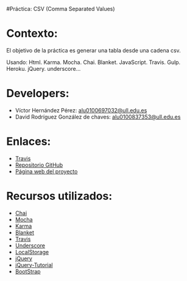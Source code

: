 #Práctica: CSV (Comma Separated Values)

Contexto:
=========

El objetivo de la práctica es generar una tabla desde una cadena csv.

Usando:
    Html.
    Karma.
    Mocha.
    Chai.
    Blanket.
    JavaScript.
    Travis.
    Gulp.
    Heroku.
    jQuery.
    underscore...

Developers:
============

* Víctor Hernández Pérez: alu0100697032@ull.edu.es
* David Rodríguez González de chaves: alu0100837353@ull.edu.es


Enlaces:
========


* [Travis]()
* [Repositorio GitHub](https://github.com/alu0100697032/csv)
* [Página web del proyecto](http://alu0100697032.github.io/csv/index.html)

Recursos utilizados:
=======

* [Chai](http://chaijs.com/)
* [Mocha](http://mochajs.org/)
* [Karma](http://karma-runner.github.io/0.12/index.html)
* [Blanket](http://blanketjs.org/)
* [Travis](https://travis-ci.org)
* [Underscore](http://underscorejs.org/)
* [LocalStorage](https://campusvirtual.ull.es/1415/mod/page/view.php?id=191243)
* [jQuery](http://jquery.com/)
* [jQuery-Tutorial](http://www.w3schools.com/jquery/default.asp)
* [BootStrap](http://getbootstrap.com/)

